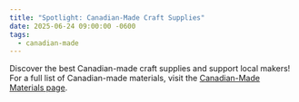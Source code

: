 ```yaml
---
title: "Spotlight: Canadian-Made Craft Supplies"
date: 2025-06-24 09:00:00 -0600
tags:
  - canadian-made
---
```


Discover the best Canadian-made craft supplies and support local makers! For a full list of Canadian-made materials, visit the [Canadian-Made Materials page](/categories/canadian-made/).
